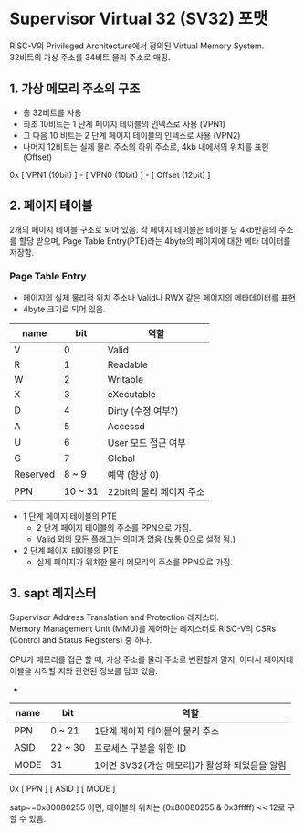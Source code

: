 # Supervisor Virtual 32 (SV32) 포맷

RISC-V의 Privileged Architecture에서 정의된 Virtual Memory System.  
32비트의 가상 주소를 34비트 물리 주소로 매핑. 
  
  
## 1. 가상 메모리 주소의 구조

- 총 32비트를 사용
- 최초 10비트는 1 단계 페이지 테이블의 인덱스로 사용 (VPN1)
- 그 다음 10 비트는 2 단계 페이지 테이블의 인텍스로 사용 (VPN2)
- 나머지 12비트는 실제 물리 주소의 하위 주소로, 4kb 내에서의 위치를 표현 (Offset)
  
0x [ VPN1 (10bit) ] - [ VPN0 (10bit) ] - [ Offset (12bit) ]
  
  
## 2. 페이지 테이블

2개의 페이지 테이블 구조로 되어 있음. 각 페이지 테이블은 테이블 당 4kb만큼의 주소를 할당 받으며, Page Table Entry(PTE)라는 4byte의 페이지에 대한 메타 데이터를 저장함.
  
  
### Page Table Entry

- 페이지의 실제 물리적 위치 주소나 Valid나 RWX 같은 페이지의 메타데이터를 표현
- 4byte 크기로 되어 있음.

| name | bit | 역할 |
| ---- | --- | --- |
| V | 0 | Valid |
| R | 1 | Readable |
| W | 2 | Writable |
| X | 3 | eXecutable |
| D | 4 | Dirty (수졍 여부?) |
| A | 5 | Accessd |
| U | 6 | User 모드 접근 여부 |
| G | 7 | Global |
| Reserved | 8 ~ 9 | 예약 (항상 0) |
| PPN | 10 ~ 31 | 22bit의 물리 페이지 주소 |


- 1 단계 페이지 테이블의 PTE
  - 2 단계 페이지 테이블의 주소를 PPN으로 가짐.
  - Valid 외의 모든 플래그는 의미가 없음 (보통 0으로 설정 됨.)
- 2 단계 페이지 테이블의 PTE
  - 실제 페이지가 위치한 물리 메모리의 주소를 PPN으로 가짐.


## 3. sapt 레지스터

Supervisor Address Translation and Protection 레지스터.  
Memory Management Unit (MMU)를 제어하는 레지스터로 RISC-V의 CSRs (Control and Status Registers) 중 하나.

CPU가 메모리를 접근 할 때, 가상 주소를 물리 주소로 변환할지 말지, 어디서 페이지테이블을 시작할 지와 관련된 정보를 담고 있음.

- 
| name | bit | 역할 |
| ---- | ------- | -----------------------------               |
| PPN  | 0 ~ 21  | 1단계 페이지 테이블의 물리 주소               |
| ASID | 22 ~ 30 | 프로세스 구분을 위한 ID                       |
| MODE | 31      | 1이면 SV32(가상 메모리)가 활성화 되었음을 알림 |

0x [ PPN ] [ ASID ] [ MODE ]

satp==0x80080255 이면,
테이블의 위치는 (0x80080255 & 0x3fffff) << 12로 구할 수 있음.

